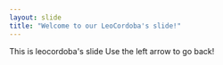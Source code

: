```yaml
---
layout: slide
title: "Welcome to our LeoCordoba's slide!"
---
```

This is leocordoba's slide
Use the left arrow to go back!
